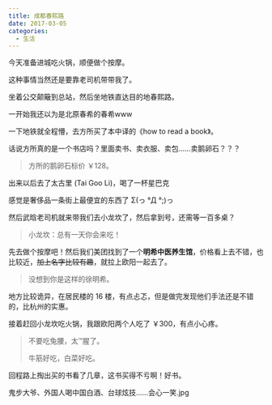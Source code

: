 ```yaml
---
title: 成都春熙路
date: 2017-03-05
categories:
  - 生活
---
```


今天准备进城吃火锅，顺便做个按摩。

这种事情当然还是要靠老司机带带我了。

坐着公交颠簸到总站，然后坐地铁直达目的地春熙路。

一开始我还以为是北原春希的春希www

一下地铁就全程懵，去方所买了本中译的《how to read a book》。

话说方所真的是一个书店吗？里面卖书、卖衣服、卖包……卖鹅卵石？？？

> 方所的鹅卵石标价 ￥128。

出来以后去了太古里 (Tai Goo Li)，喝了一杯星巴克

感觉是奢侈品一条街上最便宜的东西了 Σ(っ °Д °;)っ

然后武晗老司机就来带我们去小龙坎了，然后拿到号，还需等一百多桌？

> 小龙坎：总有一天你会来吃！

先去做个按摩吧！然后我们美团找到了一个**明希中医养生馆**，价格看上去不错，也比较近，~~加上名字比较有趣~~，就拉上欧阳一起去了。

> 没想到你是这样的徐明希。

地方比较诡异，在居民楼的 16 楼，有点忐忑，但是做完发现他们手法还是不错的，比杭州的实惠。

接着赶回小龙坎吃火锅，我跟欧阳两个人吃了 ￥300，有点小心疼。

> 不要吃兔腰，太™腥了。
>
> 牛筋好吃，白菜好吃。

回程路上掏出买的书看了几章，这书买得不亏啊！好书。

<!--more-->

鬼步大爷、外国人喝中国白酒、台球炫技……会心一笑.jpg


